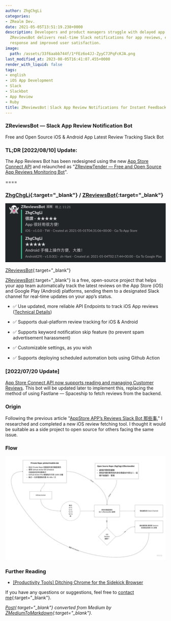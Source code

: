 ```yaml
---
author: ZhgChgLi
categories:
- ZRealm Dev.
date: 2021-05-05T13:51:19.238+0000
description: Developers and product managers struggle with delayed app review insights;
  ZReviewsBot delivers real-time Slack notifications for app reviews, enabling faster
  response and improved user satisfaction.
image:
  path: /assets/33f6aabb744f/1*FEz6o4JJ-ZyyC7JPqFcKJA.png
last_modified_at: 2023-08-05T16:41:07.455+0000
render_with_liquid: false
tags:
- english
- iOS App Development
- Slack
- Slackbot
- App Review
- Ruby
title: ZReviewsBot｜Slack App Review Notifications for Instant Feedback
---
```


### ZReviewsBot — Slack App Review Notification Bot

Free and Open Source iOS & Android App Latest Review Tracking Slack Bot

### TL;DR [2022/08/10] Update:

The App Reviews Bot has been redesigned using the new [App Store Connect API](../f1365e51902c/) and relaunched as "[ZReviewTender — Free and Open Source App Reviews Monitoring Bot](../e36e48bb9265/)".

====

### [ZhgChgLi](https://github.com/ZhgChgLi){:target="_blank"} / [ZReviewsBot](https://github.com/ZhgChgLi/ZReviewsBot){:target="_blank"}

![[ZReviewsBot](https://github.com/ZhgChgLi/ZReviewsBot){:target="_blank"}](/assets/33f6aabb744f/1*FEz6o4JJ-ZyyC7JPqFcKJA.png)

[ZReviewsBot](https://github.com/ZhgChgLi/ZReviewsBot){:target="_blank"}

[ZReviewsBot](https://github.com/ZhgChgLi/ZReviewsBot){:target="_blank"} is a free, open-source project that helps your app team automatically track the latest reviews on the App Store (iOS) and Google Play (Android) platforms, sending them to a designated Slack channel for real-time updates on your app’s status.

- ✅ Use updated, more reliable API Endpoints to track iOS App reviews ([Technical Details](../cb0c68c33994/))

- ✅ Supports dual-platform review tracking for iOS & Android

- ✅ Supports keyword notification skip feature (to prevent spam advertisement harassment)

- ✅ Customizable settings, as you wish

- ✅ Supports deploying scheduled automation bots using Github Action

### [2022/07/20 Update]

[App Store Connect API now supports reading and managing Customer Reviews](../f1365e51902c/). This bot will be updated later to implement this, replacing the method of using Fastlane — Spaceship to fetch reviews from the backend.

### Origin

Following the previous article "[AppStore APP’s Reviews Slack Bot 那些事](../cb0c68c33994/)," I researched and completed a new iOS review fetching tool. I thought it would be suitable as a side project to open source for others facing the same issue.

### Flow

![](/assets/33f6aabb744f/1*1JfLrDYEhoJ7Q_mfnTmzlw.jpeg)

### Further Reading

- [[Productivity Tools] Ditching Chrome for the Sidekick Browser](../118e924a1477/)

If you have any questions or suggestions, feel free to [contact me](https://www.zhgchg.li/contact){:target="_blank"}.

*[Post](https://medium.com/zrealm-ios-dev/zreviewsbot-slack-app-review-%E9%80%9A%E7%9F%A5%E6%A9%99%E5%99%A8%E4%BA%BA-33f6aabb744f){:target="_blank"} converted from Medium by [ZMediumToMarkdown](https://github.com/ZhgChgLi/ZMediumToMarkdown){:target="_blank"}.*